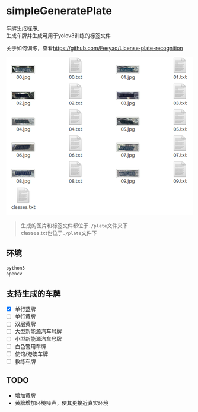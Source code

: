 # simpleGeneratePlate
车牌生成程序,  
生成车牌并生成可用于yolov3训练的标签文件  
  
关于如何训练，查看<https://github.com/Feeyao/License-plate-recognition>

![genplate](screenshot/genplate.png)  

> 生成的图片和标签文件都位于`./plate`文件夹下  
> classes.txt也位于`./plate`文件下
## 环境
```
python3 
opencv
```

## 支持生成的车牌
- [x] 单行蓝牌
- [ ] 单行黄牌
- [ ] 双层黄牌
- [ ] 大型新能源汽车号牌
- [ ] 小型新能源汽车号牌
- [ ] 白色警用车牌
- [ ] 使馆/港澳车牌
- [ ] 教练车牌

## TODO
- 增加黄牌
- 黄牌增加环境噪声，使其更接近真实环境

